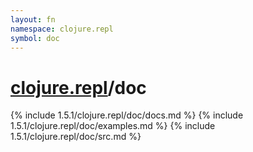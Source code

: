 ```yaml
---
layout: fn
namespace: clojure.repl
symbol: doc
---
```


# [clojure.repl](../)/doc

{% include 1.5.1/clojure.repl/doc/docs.md %}
{% include 1.5.1/clojure.repl/doc/examples.md %}
{% include 1.5.1/clojure.repl/doc/src.md %}

